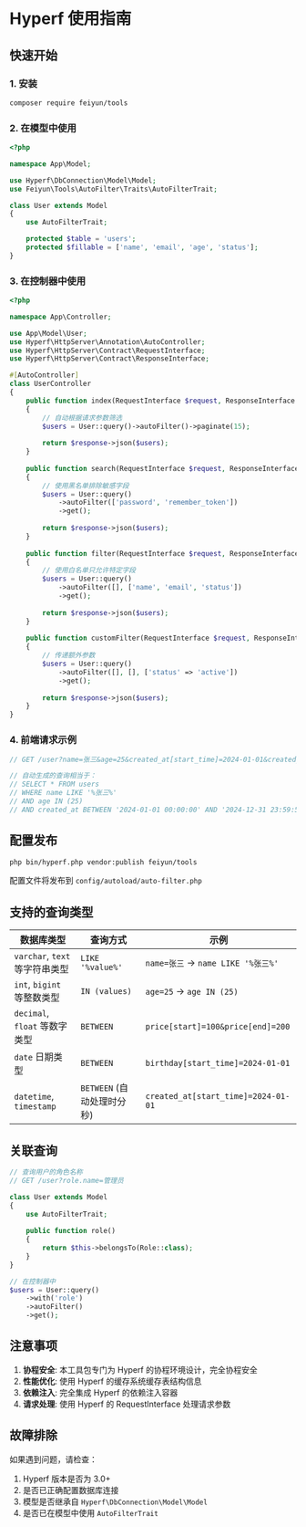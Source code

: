 # Hyperf 使用指南

## 快速开始

### 1. 安装

```bash
composer require feiyun/tools
```

### 2. 在模型中使用

```php
<?php

namespace App\Model;

use Hyperf\DbConnection\Model\Model;
use Feiyun\Tools\AutoFilter\Traits\AutoFilterTrait;

class User extends Model
{
    use AutoFilterTrait;

    protected $table = 'users';
    protected $fillable = ['name', 'email', 'age', 'status'];
}
```

### 3. 在控制器中使用

```php
<?php

namespace App\Controller;

use App\Model\User;
use Hyperf\HttpServer\Annotation\AutoController;
use Hyperf\HttpServer\Contract\RequestInterface;
use Hyperf\HttpServer\Contract\ResponseInterface;

#[AutoController]
class UserController
{
    public function index(RequestInterface $request, ResponseInterface $response)
    {
        // 自动根据请求参数筛选
        $users = User::query()->autoFilter()->paginate(15);
        
        return $response->json($users);
    }
    
    public function search(RequestInterface $request, ResponseInterface $response)
    {
        // 使用黑名单排除敏感字段
        $users = User::query()
            ->autoFilter(['password', 'remember_token'])
            ->get();
        
        return $response->json($users);
    }
    
    public function filter(RequestInterface $request, ResponseInterface $response)
    {
        // 使用白名单只允许特定字段
        $users = User::query()
            ->autoFilter([], ['name', 'email', 'status'])
            ->get();
        
        return $response->json($users);
    }
    
    public function customFilter(RequestInterface $request, ResponseInterface $response)
    {
        // 传递额外参数
        $users = User::query()
            ->autoFilter([], [], ['status' => 'active'])
            ->get();
        
        return $response->json($users);
    }
}
```

### 4. 前端请求示例

```javascript
// GET /user?name=张三&age=25&created_at[start_time]=2024-01-01&created_at[end_time]=2024-12-31

// 自动生成的查询相当于：
// SELECT * FROM users 
// WHERE name LIKE '%张三%' 
// AND age IN (25) 
// AND created_at BETWEEN '2024-01-01 00:00:00' AND '2024-12-31 23:59:59'
```

## 配置发布

```bash
php bin/hyperf.php vendor:publish feiyun/tools
```

配置文件将发布到 `config/autoload/auto-filter.php`

## 支持的查询类型

| 数据库类型 | 查询方式 | 示例 |
|------------|----------|------|
| `varchar`, `text` 等字符串类型 | `LIKE '%value%'` | `name=张三` → `name LIKE '%张三%'` |
| `int`, `bigint` 等整数类型 | `IN (values)` | `age=25` → `age IN (25)` |
| `decimal`, `float` 等数字类型 | `BETWEEN` | `price[start]=100&price[end]=200` |
| `date` 日期类型 | `BETWEEN` | `birthday[start_time]=2024-01-01` |
| `datetime`, `timestamp` | `BETWEEN` (自动处理时分秒) | `created_at[start_time]=2024-01-01` |

## 关联查询

```php
// 查询用户的角色名称
// GET /user?role.name=管理员

class User extends Model
{
    use AutoFilterTrait;
    
    public function role()
    {
        return $this->belongsTo(Role::class);
    }
}

// 在控制器中
$users = User::query()
    ->with('role')
    ->autoFilter()
    ->get();
```

## 注意事项

1. **协程安全**: 本工具包专门为 Hyperf 的协程环境设计，完全协程安全
2. **性能优化**: 使用 Hyperf 的缓存系统缓存表结构信息
3. **依赖注入**: 完全集成 Hyperf 的依赖注入容器
4. **请求处理**: 使用 Hyperf 的 RequestInterface 处理请求参数

## 故障排除

如果遇到问题，请检查：

1. Hyperf 版本是否为 3.0+
2. 是否已正确配置数据库连接
3. 模型是否继承自 `Hyperf\DbConnection\Model\Model`
4. 是否已在模型中使用 `AutoFilterTrait`
